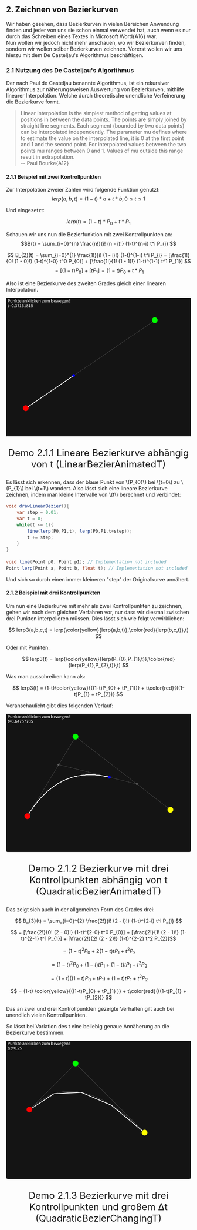 ## 2. Zeichnen von Bezierkurven

Wir haben gesehen, dass Bezierkurven in vielen Bereichen Anwendung finden und jeder von uns sie schon einmal verwendet hat, auch wenn es nur durch das Schreiben eines Textes in Microsoft Word{A16} war. \
 Nun wollen wir jedoch nicht mehr anschauen, wo wir Bezierkurven finden, sondern wir wollen selber Bezierkurven zeichnen. Vorerst wollen wir uns hierzu mit dem De Casteljau's Algorithmus beschäftigen.

### 2.1 Nutzung des De Casteljau's Algorithmus

Der nach Paul de Casteljau benannte Algorithmus, ist ein rekursiver Algorithmus zur näherungsweisen Auswertung von Bezierkurven, mithilfe linearer Interpolation. Welche durch theoretische unendliche Verfeinerung die Bezierkurve formt.

> Linear interpolation is the simplest method of getting values at positions in between the data points. The points are simply joined by straight line segments. Each segment (bounded by two data points) can be interpolated independently. The parameter mu defines where to estimate the value on the interpolated line, it is 0 at the first point and 1 and the second point. For interpolated values between the two points mu ranges between 0 and 1. Values of mu outside this range result in extrapolation. \
>-- Paul Bourke{A12}

#### 2.1.1 Beispiel mit zwei Kontrollpunkten

Zur Interpolation zweier Zahlen wird folgende Funktion genutzt:
$$ lerp(a,b,t) = (1-t)*a + t * b, 0 \leq t \leq 1 $$

Und eingesetzt:

$$ lerp(t) = (1-t)*P_{0} + t * P_{1} $$

Schauen wir uns nun die Bezierfunktion mit zwei Kontrollpunkten an:
$$B(t) = \sum_{i=0}^{n} \frac{n!}{i! (n - i)!} (1-t)^{n-i} t^i P_{i} $$

$$ B_{2}(t) = \sum_{i=0}^{1} \frac{1!}{i! (1 - i)!} (1-t)^{1-i} t^i P_{i} = [\frac{1!}{0! (1 - 0)!} (1-t)^{1-0} t^0 P_{0}] + [\frac{1!}{1! (1 - 1)!} (1-t)^{1-1} t^1 P_{1}] $$
$$ = [(1-t)P_{0}] + [tP_{1}] = (1-t)P_{0} + t*P_{1} $$

Also ist eine Bezierkurve des zweiten Grades gleich einer linearen Interpolation.

![Lineare Bezierkurve abhängig von t](./img/LinearBezierAnimatedT.png)
<p style="text-align: center; font-size: 1.6rem;">Demo 2.1.1 Lineare Bezierkurve abhängig von t (LinearBezierAnimatedT)</p>


Es lässt sich erkennen, dass der blaue Punkt von \\(P_{0}\\) bei \\(t=0\\) zu \\(P_{1}\\) bei \\(t=1\\) wandert.
Also lässt sich eine lineare Bezierkurve zeichnen, indem man kleine Intervalle von \\(t\\) berechnet und verbindet:
```cs
void drawLinearBezier(){
    var step = 0.01;
    var t = 0;
    while(t <= 1){
        line(lerp(P0,P1,t), lerp(P0,P1,t+step));
        t += step;
    }
}

void line(Point p0, Point p1); // Implementation not included
Point lerp(Point a, Point b, float t); // Implementation not included 
``` 
Und sich so durch einen immer kleineren "step" der Originalkurve annähert.

#### 2.1.2 Beispiel mit drei Kontrollpunkten

Um nun eine Bezierkurve mit mehr als zwei Kontrollpunkten zu zeichnen, gehen wir nach dem gleichen Verfahren vor, nur dass wir diesmal zwischen drei Punkten interpolieren müssen. Dies lässt sich wie folgt verwirklichen:

$$ lerp3(a,b,c,t) = lerp(\color{yellow}{lerp(a,b,t)},\color{red}{lerp(b,c,t)},t) $$

Oder mit Punkten:

$$ lerp3(t) = lerp(\color{yellow}{lerp(P_{0},P_{1},t)},\color{red}{lerp(P_{1},P_{2},t)},t) $$

Was man ausschreiben kann als:

$$ lerp3(t) = (1-t)\color{yellow}{((1-t)P_{0} + tP_{1})} + t\color{red}{((1-t)P_{1} + tP_{2})} $$

Veranschaulicht gibt dies folgenden Verlauf:

![ezierkurve mit drei Kontrollpunkten abhängig von t](./img/QuadraticBezierAnimatedT.png)
<p style="text-align: center; font-size: 1.6rem;">Demo 2.1.2 Bezierkurve mit drei Kontrollpunkten abhängig von t (QuadraticBezierAnimatedT)</p>

Das zeigt sich auch in der allgemeinen Form des Grades drei:

$$ B_{3}(t) = \sum_{i=0}^{2} \frac{2!}{i! (2 - i)!} (1-t)^{2-i} t^i P_{i} $$

$$ = [\frac{2!}{0! (2 - 0)!} (1-t)^{2-0} t^0 P_{0}] + [\frac{2!}{1! (2 - 1)!} (1-t)^{2-1} t^1 P_{1}] + [\frac{2!}{2! (2 - 2)!} (1-t)^{2-2} t^2 P_{2}]$$

$$ = (1-t)^2P_{0} + 2(1-t)tP_{1} + t^2P_{2} $$

$$ = (1-t)^2P_{0} + (1-t)tP_{1} + (1-t)tP_{1} + t^2P_{2} $$

$$ = (1-t)((1-t)P_{0} + tP_{1} ) + (1-t)tP_{1} + t^2P_{2} $$

$$ = (1-t) \color{yellow}{((1-t)P_{0} + tP_{1} )} + t\color{red}{((1-t)P_{1} + tP_{2})} $$ 


Das an zwei und drei Kontrollpunkten gezeigte Verhalten gilt auch bei unendlich vielen Kontrollpunkten.

So lässt bei Variation des t eine beliebig genaue Annäherung an die Bezierkurve bestimmen.

![Bezierkurve mit drei Kontrollpunkten und großem Δt](./img/QuadraticBezierChangingT.png)
<p style="text-align: center; font-size: 1.6rem;">Demo 2.1.3 Bezierkurve mit drei Kontrollpunkten und großem Δt (QuadraticBezierChangingT)</p>
